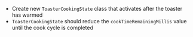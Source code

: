 * Create new `ToasterCookingState` class that activates after the toaster has warmed
* `ToasterCookingState` should reduce the `cookTimeRemainingMillis` value until the cook cycle is completed